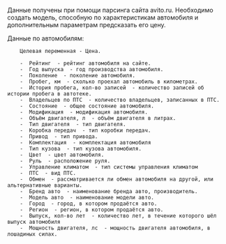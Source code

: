 Данные получены при помощи парсинга сайта avito.ru. Необходимо создать модель, способную по характеристикам автомобиля и дополнительным параметрам предсказать его цену. 

Данные по автомобилям:

        Целевая переменная - Цена.
        
        -  Рейтинг  - рейтинг автомобиля на сайте.
        -  Год выпуска  - год производства автомобиля.
        -  Поколение  - поколение автомобиля.
        -  Пробег, км  - сколько проехал автомобиль в километрах.
        -  История пробега, кол-во записей  - количество записей об истории пробега в автотеке. 
        -  Владельцев по ПТС  - количество владельцев, записанных в ПТС.
        -  Состояние  - общее состояние автомобиля.
        -  Модификация  - модификация автомобиля.
        -  Объём двигателя, л  - объём двигателя в литрах.
        -  Тип двигателя  - тип двигателя.
        -  Коробка передач  - тип коробки передач.
        -  Привод  - тип привода.
        -  Комплектация  - комплектация автомобиля
        -  Тип кузова  - тип кузова автомобиля.
        -  Цвет  - цвет автомобиля.
        -  Руль  - расположение руля.
        -  Управление климатом  - тип системы управления климатом
        -  ПТС  - вид ПТС.
        -  Обмен  - рассматривается ли обмен автомобиля на другой, или альтернативные варианты.
        -  Бренд авто  - наименование бренда авто, производитель.
        -  Модель авто  - наименование модели авто.
        -  Город  - город, в котором продаётся авто.
        -  Регион  - регион, в котором продаётся авто.
        -  Выпуск, кол-во лет  - количество лет, в течение которого шёл выпуск автомобиля
        -  Мощность двигателя, лс  - мощность двигателя автомобиля, в лошадиных силах.
